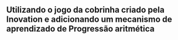 ## Utilizando o jogo da cobrinha criado pela Inovation e adicionando um mecanismo de aprendizado de Progressão aritmética 
